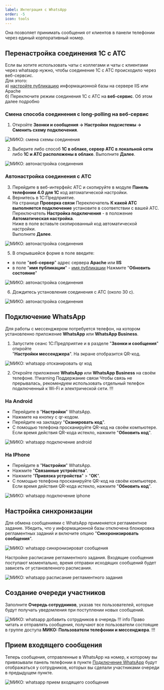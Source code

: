 ```yaml
---
label: Интеграция с WhatsApp
order: -5
icon: tools
---
```


Она позволяет принимать сообщения от клиентов в панели телефонии через единый корпоративный номер.

## Перенастройка соединения 1С с АТС
Если вы хотите использовать чаты с коллегами и чаты с клиентами через whatsapp нужно, чтобы соединение 1С с АТС происходило через веб-сервсис. <br>
Для этого: <br>
а) <a href='/faq/base-publishing' target="_blank">настройте публикацию</a> информационной базы на сервере IIS или Apache <br>
б) Переключите режим соединения 1С с АТС на **веб-сервис**. Об этом далее подробно

### Смена способа соединения с long-polling на веб-сервис
1. Откройте **Звонки и сообщения -> Настройки подсистемы -> Сменить схему подключения**.

<img class="miko-shadow play-on-hover"  
    src="/assets/whatsapp/wp_sm_ch.gif"
    alt="МИКО: смена схемы соединения"
/> 

2. Выберите либо способ **1С в облаке, сервер АТС в локальной сети** либо **1С и АТС расположены в облаке**. Выполните **Далее**.  
 
<img class="miko-shadow img-zoomable"  
    src="/assets/mango/mango_39.png"
    data-original="/assets/mango/mango_39.png"
    srcset="/assets/mango/mango_39_prev.png 1x, /assets/mango/mango_39.png 2x" 
    alt="МИКО: автонастройка соединения"
/> 

### Автонастройка соединения с АТС
3. Перейдите в веб-интерфейс АТС и скопируйте в модуле **Панель телефонии 4.0 для 1С** код автоматической настройки.
4. Вернитесь в 1С:Предприятие. <br> 
На странице **Проверка связи** Переключатель **К какой АТС выполняется подключение** установите в соответствии с вашей АТС. <br>
Переключатель **Настройка подключения** - в положение **Автоматическая настройка**. <br>
Ниже в поле вставьте скопированный код автоматической настройки. <br>
Выполните **Далее**.

<img class="miko-shadow img-zoomable"  
    src="/assets/whatsapp/wp_sm_sh_av.png"
    data-original="/assets/whatsapp/wp_sm_sh_av.png"
    srcset="/assets/whatsapp/wp_sm_sh_av_prev.png 1x, /assets/whatsapp/wp_sm_sh_av.png 2x" 
    alt="МИКО: автонастройка соединения"
/> 

5. В открывшейся форме в поле введите:
- в поле "**веб-сервер**" адрес сервера **Apache** или **IIS**
- в поле "**имя публикации**" - <a href='/faq/base-publishing#опубпликуйте-веб-сервис' target="_blank">имя публикации</a>
Нажмите "**Обновить состояние**"

<img class="miko-shadow"  
    src="/assets/mango/mango_40.png"
    alt="МИКО: автонастройка соединения"
/> 

6. Дождитесь установления соединения с АТС (около 30 с). 

<img class="miko-shadow"  
    src="/assets/mango/mango_41.png"
    alt="МИКО: автонастройка соединения"
/> 

## Подключение WhatsApp
Для работы с мессенджером потребуется телефон, на котором установленно приложение **WhatsApp** или
**WhatsApp Business**.

1. Запустите сеанс 1С:Предприятие и в разделе "**Звонки и сообщения**" откройте <br> "**Настройки мессенджера**". На экране
   отобразится QR-код.
   
<img class="miko-shadow play-on-hover"  
    src="/assets/whatsapp/wp_0.gif"
    alt="МИКО: whatsapp отсканировать qr код"
/> 
   
2. Откройте приложение **WhatsApp** или **WhatsApp Business** на своём телефоне.
!!!warning Поддержание связи
Чтобы связь не прерывалась, рекомендуем использовать отдельный телефон подключенный к Wi-Fi и электрической сети.
!!!

### На Android   
- Перейдите в "**Настройки**" WhatsApp. <br>
- Нажмите на кнопку с qr-кодом. <br>
- Перейдите на закладку "**Сканировать код**". <br>
- С помощью телефона просканируйте QR-код на своём компьютере. Если время действия QR-кода истекло, нажмите
   "**Обновить код**".

<img class="miko-shadow play-on-hover"  
    src="/assets/whatsapp/whatsapp-webclient-login.gif"
    alt="МИКО: whatsapp подключение android"
/> 

### На IPhone 

- Перейдите в "**Настройки**" WhatsApp.
- Нажмите "**Связанные устройства**".
- Нажмите "**Привязка устройства**" > "**ОК**".
- С помощью телефона просканируйте QR-код на своём компьютере. Если время действия QR-кода истекло, нажмите
   "**Обновить код**".

<img class="miko-shadow play-on-hover"  
    src="/assets/whatsapp/wp_iph.gif"
    alt="МИКО: whatsapp подключение iphone"
/> 

## Настройка синхронизации

Для обмена сообщениями с WhatsApp применяется регламентное задание. Убедить, что у информационной базы отключена
блокировка регламентных заданий и включите опцию "**Синхронизировать сообщения**".

<img class="miko-shadow img-zoomable"  
    src="/assets/whatsapp/wp_1.png"
    data-original="/assets/whatsapp/wp_1.png"
    srcset="/assets/whatsapp/wp_1_prev.png 1x, /assets/whatsapp/wp_1.png 2x" 
    alt="МИКО: whatsapp синхронизироват сообщения"
/> 

Настройке расписание регламентного задания. Входящие сообщения поступают моментально, время отправки исходящих
сообщений будет зависеть от установленного расписания.

<img class="miko-shadow play-on-hover"  
    src="/assets/whatsapp/wp_2.gif"
    alt="МИКО: whatsapp расписание регламентного задания"
/> 

## Создание очереди участников

Заполните **Очередь сотрудников**, указав тех пользователей, которые будут получать уведомления при поступлении
новых сообщений.

<img class="miko-shadow play-on-hover"  
    src="/assets/whatsapp/wp_3.gif"
   alt="МИКО: whatsapp добавить сотрудников в очередь"
/> 
!!! info
Право читать и отправлять сообщения, получают все пользователи состоящие в группе доступа
**МИКО: Пользователи телефонии и мессенджера**.
!!!
## Прием входящего сообщения
Теперь сообщения, отправленные в WhatsApp на номер, к которому вы привязывали панель телефонии в пункте [Подключение WhatsApp](#подключение-whatsapp) будут отображаться у сотрудников, которых вы сделали участниками очереди в предыдущем пункте. 

<img class="miko-shadow play-on-hover"  
    src="/assets/whatsapp/wp_vh.gif"
    alt="МИКО: whatsapp прием входящего сообщения"
/> 

